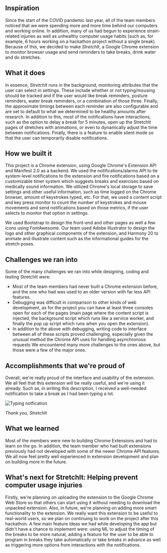 ## Inspiration
Since the start of the COVID pandemic last year, all of the team members noticed that we were spending more and more time behind our computers and working online. In addition, many of us had begun to experience strain-related injuries as well as unhealthy computer usage habits (such as, for example, 6 hours working on a hackathon project without a single break). Because of this, we decided to make _StretchIt_, a Google Chrome extension to monitor browser usage and send reminders to take breaks, drink water and do stretches.

## What it does
In essence, _StretchIt_ runs in the background, monitoring attributes that the user can select in settings. These include whether or not typing/mousing should be tracked and if the user would like break reminders, posture reminders, water break reminders, or a combination of those three. Finally, the approximate timings between each reminder are also configurable and are set to default to what we determined to be healthy amounts after research. In addition to this, most of the notifications have interactions, such as the option to delay a break for 5 minutes, open up the StretchIt pages of stretches with animations, or even to dynamically adjust the time between notifications. Finally, there is a feature to enable silent mode so that the user can temporarily disable notifications.

## How we built it
This project is a Chrome extension, using Google Chrome's Extension API and Manifest 2.0 as a backend. We used the notifications/alarms API to tie system-level notifications to the extension and fire notifications based on a customizable timer system which suggests breaks and exercises based on medically sound information. We utilized Chrome's local storage to save settings and other useful information, such as time logged on the Chrome browser, amount of keystrokes typed, etc. For that, we used a content script and key press monitor to count the number of keystrokes and mouse movements and send notifications based on those metrics, if the user selects to monitor that option in settings.

We used Bootstrap to design the front-end and other pages as well a few icons using FontAwesome. Our team used Adobe Illustrator to design the logo and other graphical components of the extension, and Harmony 20 to animate and illustrate content such as the informational guides for the stretch poses.

## Challenges we ran into
Some of the many challenges we ran into while designing, coding and testing StretchIt were:
-  Most of the team members had never built a Chrome extension before, and the one who had was used to an older version with far less API features.
-  Debugging was difficult in comparison to other kinds of web development, as for the project you can have at least three consoles open for each of the pages (main page where the content script is injected, the background script which runs like a service worker, and finally the pop up script which runs when you open the extension).
-  In addition to the above with debugging, writing code to interface between all of these scripts proved challenging, especially given the unusual method the Chrome API uses for handling asynchronous requests
We encountered many more challenges to the ones above, but those were a few of the major ones.

## Accomplishments that we're proud of
Overall, we're really proud of the interface and usability of the extension. We all feel that this extension will be really useful, and we're using it already. Such as, in writing this description, I received a well-needed notification to take a break as I had been typing a lot.

![Typing notfication](https://i.imgur.com/0GcqxDD.png)

_Thank you, StretchIt_

## What we learned
Most of the members were new to building Chrome Extensions and had to learn on the go. In addition, the team member who had built extensions previously had not developed with some of the newer Chrome API features. We all now feel pretty well experienced in extension development and plan on building more in the future.

## What's next for StretchIt: Helping prevent computer usage injuries
Firstly, we're planning on uploading the extension to the Google Chrome Web Store so that others can start using it without needing to download the unpacked extension. Also, in future, we're planning on adding more smart functionality to the extension. We really want this extension to be useful to real-world users, so we plan on continuing to work on the project after this hackathon. A few main feature ideas we had while developing the app but didn't have a chance to implement were: using ML to adjust the timing of the breaks to be more natural, adding a feature for the user to be able to program in breaks they take automatically or take breaks in advance as well as triggering more options from interactions with the notifications.